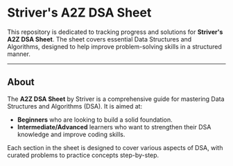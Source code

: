 # Striver's A2Z DSA Sheet

This repository is dedicated to tracking progress and solutions for **Striver's A2Z DSA Sheet**. The sheet covers essential Data Structures and Algorithms, designed to help improve problem-solving skills in a structured manner.

---

## About

The **A2Z DSA Sheet** by Striver is a comprehensive guide for mastering Data Structures and Algorithms (DSA). It is aimed at:
- **Beginners** who are looking to build a solid foundation.
- **Intermediate/Advanced** learners who want to strengthen their DSA knowledge and improve coding skills.

Each section in the sheet is designed to cover various aspects of DSA, with curated problems to practice concepts step-by-step.